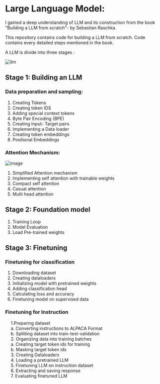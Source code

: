 # Large Language Model:
I gained a deep understanding of LLM and its construction from the book "Building a LLM from scratch"- by Sebastian Raschka.

This repository contains code for building a LLM from scratch.
Code contains every detailed steps mentioned in the book.

A LLM is divide into three stages :

  ![llm](https://github.com/user-attachments/assets/48fdd0d5-f4d3-49dd-ae64-9f9f156f0c8d)


## Stage 1: Building an LLM
### Data preparation and sampling:
1. Creating Tokens
2. Creating token IDS
3. Adding special context tokens
4. Byte Pair Encoding (BPE)
5. Creating Input- Target pairs
6. Implementing a Data loader
7. Creating token embeddings
8. Positional Embeddings

### Attention Mechanism:

  ![image](https://github.com/user-attachments/assets/f25bfff9-f136-4eee-98b5-c65a2a468a05)


1. Simplified Attention mechanism
2. Implementing self attention with trainable weights
3. Compact self attention
4. Casual attention
5. Multi head attention

## Stage 2: Foundation model
1. Training Loop
2. Model Evaluation
3. Load Pre-trained weights

## Stage 3: Finetuning 
### Finetuning for classification
1. Downloading dataset
2. Creating dataloaders
3. Initializing model with pretrained weights
4. Adding classification head
5. Calculating loss and accuracy
6. Finetuning model on supervised data

### Finetuning for Instruction 
&emsp; 1.Preparing dataset<br/>
  &emsp; a. Converting instructions to ALPACA Format<br/> 
  &emsp; b. Splitting dataset into train-test-validation <br/>
&emsp; 2. Organizing data into training batches<br/>
   &emsp; a. Creating target token ids for training<br/>
   &emsp; b. Masking target token ids<br/>
&emsp; 3. Creating Dataloaders<br/>
&emsp; 4. Loading a pretrained LLM<br/>
&emsp; 5. Finetuning LLM on instruction dataset<br/>
&emsp; 6. Extracting and saving response<br/>
&emsp; 7. Evaluating finetuned LLM<br/>
  


